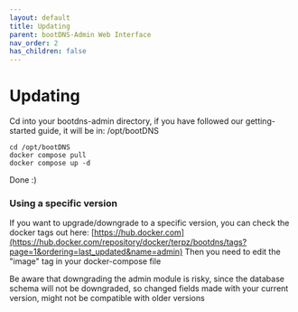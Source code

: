 ```yaml
---
layout: default
title: Updating
parent: bootDNS-Admin Web Interface
nav_order: 2
has_children: false
---
```


# Updating

Cd into your bootdns-admin directory, if you have followed our getting-started guide, it will be in: /opt/bootDNS

```
cd /opt/bootDNS
docker compose pull
docker compose up -d 
```

Done :) 

### Using a specific version

If you want to upgrade/downgrade to a specific version, you can check the docker tags out here: [https://hub.docker.com](https://hub.docker.com/repository/docker/terpz/bootdns/tags?page=1&ordering=last_updated&name=admin)
Then you need to edit the "image" tag in your docker-compose file

Be aware that downgrading the admin module is risky, since the database schema will not be downgraded, so changed fields made with your current version, might not be compatible with older versions
